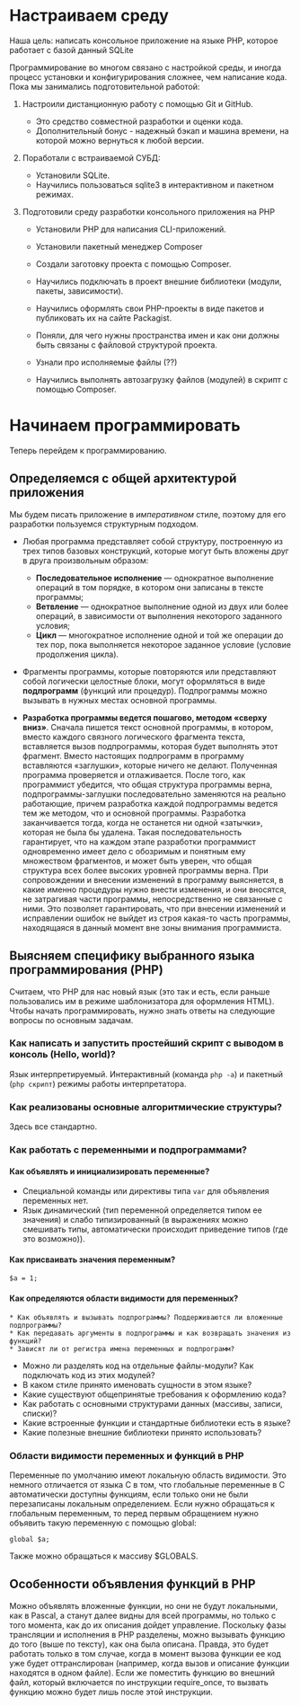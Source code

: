 #                                                  Настраиваем среду
Наша цель: написать консольное приложение на языке PHP, которое работает с базой данный SQLite

Программирование во многом связано с настройкой среды, и иногда процесс установки и конфигурирования сложнее, чем написание кода.
Пока мы занимались подготовительной работой:

1. Настроили дистанционную работу с помощью Git и GitHub.
    * Это средство совместной разработки и оценки кода.
    * Дополнительный бонус - надежный бэкап и машина времени, на которой можно вернуться к любой версии.

2. Поработали с встраиваемой СУБД:
    * Установили SQLite.
    * Научились пользоваться sqlite3 в интерактивном и пакетном режимах.

3. Подготовили среду разработки консольного приложения на PHP
    * Установили PHP для написания CLI-приложений.
    * Установили пакетный менеджер Composer
    * Создали заготовку проекта с помощью Composer.
    * Научились подключать в проект внешние библиотеки (модули, пакеты, зависимости).
    * Научились оформлять свои PHP-проекты в виде пакетов и публиковать их на сайте Packagist.

    * Поняли, для чего нужны пространства имен и как они должны быть связаны с файловой структурой проекта.
    * Узнали про исполняемые файлы (??)
    * Научились выполнять автозагрузку файлов (модулей) в скрипт с помощью Composer.

#                                             Начинаем программировать
Теперь перейдем к программированию.

## Определяемся с общей архитектурой приложения
Мы будем писать приложение в *императивном* стиле, поэтому для его разработки пользуемся структурным подходом.  
* Любая программа представляет собой структуру, построенную из трех типов базовых конструкций, которые могут быть вложены друг в друга произвольным образом:
    * **Последовательное исполнение** — однократное выполнение операций в том порядке, в котором они записаны в тексте программы;
    * **Ветвление** — однократное выполнение одной из двух или более операций, в зависимости от выполнения некоторого заданного условия;
    * **Цикл** — многократное исполнение одной и той же операции до тех пор, пока выполняется некоторое заданное условие (условие продолжения цикла).

* Фрагменты программы, которые повторяются или представляют собой логически целостные блоки, могут оформляться в виде **подпрограмм** (функций или процедур).
Подпрограммы можно вызывать в нужных местах основной программы.

* **Разработка программы ведется пошагово, методом «сверху вниз»**.
Сначала пишется текст основной программы, в котором, вместо каждого связного логического фрагмента текста, вставляется вызов подпрограммы, которая будет выполнять этот фрагмент. Вместо настоящих подпрограмм в программу вставляются «заглушки», которые ничего не делают. Полученная программа проверяется и отлаживается. 
После того, как программист убедится, что общая структура программы верна, подпрограммы-заглушки последовательно заменяются на реально работающие, причем разработка каждой подпрограммы ведется тем же методом, что и основной программы. 
Разработка заканчивается тогда, когда не останется ни одной «затычки», которая не была бы удалена. Такая последовательность гарантирует, что на каждом этапе разработки программист одновременно имеет дело с обозримым и понятным ему множеством фрагментов, и может быть уверен, что общая структура всех более высоких уровней программы верна. При сопровождении и внесении изменений в программу выясняется, в какие именно процедуры нужно внести изменения, и они вносятся, не затрагивая части программы, непосредственно не связанные с ними. Это позволяет гарантировать, что при внесении изменений и исправлении ошибок не выйдет из строя какая-то часть программы, находящаяся в данный момент вне зоны внимания программиста.

## Выясняем специфику выбранного языка программирования (PHP)
Считаем, что PHP для нас новый язык (это так и есть, если раньше пользовались им в режиме шаблонизатора для оформления HTML). Чтобы начать программировать, нужно знать ответы на следующие вопросы по основным задачам.

### Как написать и запустить простейший скрипт с выводом в консоль (Hello, world)?
Язык интерпретируемый. Интерактивный (команда `php -a`) и пакетный (`php скрипт`) режимы работы интерпретатора.

### Как реализованы основные алгоритмические структуры?
Здесь все стандартно.

### Как работать с переменными и подпрограммами?

#### Как объявлять и инициализировать переменные?
* Специальной команды или директивы типа `var` для объявления переменных нет.
* Язык динамический (тип переменной определяется типом ее значения) и слабо типизированный (в выражениях можно смешивать типы, автоматически происходит приведение типов (где это возможно)).
#### Как присваивать значения переменным?
`$a = 1;`
#### Как определяются области видимости для переменных?

    * Как объявлять и вызывать подпрограммы? Поддерживаются ли вложенные подпрограммы?
    * Как передавать аргументы в подпрограммы и как возвращать значения из функций?
    * Зависят ли от регистра имена переменных и подпрограмм?
* Можно ли разделять код на отдельные файлы-модули? Как подключать код из этих модулей?
* В каком стиле принято именовать сущности в этом языке?
* Какие существуют общепринятые требования к оформлению кода?
* Как работать с основными структурами данных (массивы, записи, списки)?
* Какие встроенные функции и стандартные библиотеки есть в языке?
* Какие полезные внешние библиотеки принято использовать?


### Области видимости переменных и функций в PHP
Переменные по умолчанию имеют локальную область видимости. Это немного отличается от языка C в том, что глобальные переменные в C автоматически доступны функциям, если только они не были перезаписаны локальным определением.
Если нужно обращаться к глобальным переменным, то перед первым обращением нужно объявить такую переменную с помощью global:
```
global $a;
```
Также можно обращаться к массиву $GLOBALS.

## Особенности объявления функций в PHP
Можно объявлять вложенные функции, но они не будут локальными, как в Pascal, а станут далее видны для всей программы, но только с того момента, как до их описания дойдет управление. 
Поскольку фазы трансляции и исполнения в PHP разделены, можно вызывать функцию до того (выше по тексту), как она была описана. Правда, это будет работать только в том случае, когда в момент вызова функции ее код уже будет оттранслирован (например, когда вызов и описание функции находятся в одном файле). 
Если же поместить функцию во внешний файл, который включается по инструкции require_once, то вызвать функцию можно будет лишь после этой инструкции. 
